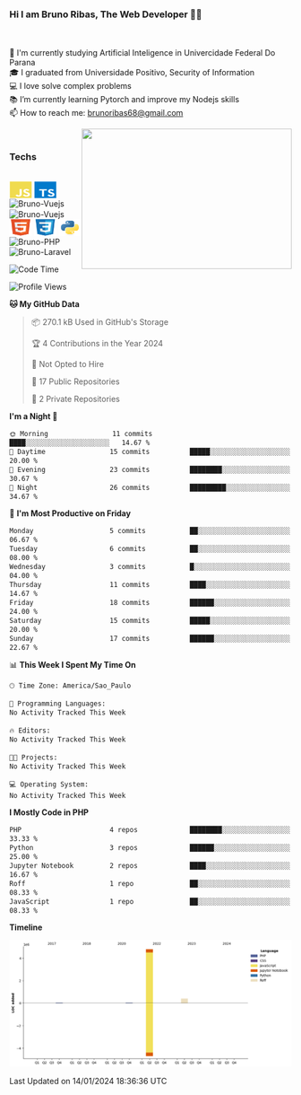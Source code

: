 <div style="display: inline_block">

<p >
   
  ### Hi I am Bruno Ribas, The Web Developer 🦸‍♂️ 
  <br>
  <br>
  🔬 I'm currently studying Artificial Inteligence in Univercidade Federal Do Parana
  <br>
  🎓 I graduated from Universidade Positivo, Security of Information
  <br>
  💻 I love solve complex problems
  <br>
  📚 I’m currently learning Pytorch and improve my Nodejs skills
  <br>
  📫 How to reach me: <a href="mailto: brunoribas68@gmail.com">brunoribas68@gmail.com</a>
</p>
  <img align="right" height="250" width="375" alt="" src="https://raw.githubusercontent.com/iampavangandhi/iampavangandhi/master/gifs/coder.gif" />
</div>
<br>

### Techs
<div style="display: inline_block"><br>
  <img align="center" alt="Bruno-Js" height="30" width="40" src="https://raw.githubusercontent.com/devicons/devicon/master/icons/javascript/javascript-plain.svg">
  <img align="center" alt="Bruno-Ts" height="30" width="40" src="https://raw.githubusercontent.com/devicons/devicon/master/icons/typescript/typescript-plain.svg">
  <img align="center" alt="Bruno-Vuejs" height="30" width="40" src="https://cdn.jsdelivr.net/gh/devicons/devicon/icons/vuejs/vuejs-original-wordmark.svg" />
  <img align="center" alt="Bruno-Vuejs" height="30" width="40" src="https://cdn.jsdelivr.net/gh/devicons/devicon/icons/nodejs/nodejs-original.svg" />
  <img align="center" alt="Bruno-HTML" height="30" width="40" src="https://raw.githubusercontent.com/devicons/devicon/master/icons/html5/html5-original.svg">
  <img align="center" alt="Bruno-CSS" height="30" width="40" src="https://raw.githubusercontent.com/devicons/devicon/master/icons/css3/css3-original.svg">
  <img align="center" alt="Bruno-Python" height="30" width="40" src="https://raw.githubusercontent.com/devicons/devicon/master/icons/python/python-original.svg">
  <img align="center" alt="Bruno-PHP" height="30" width="40" src="https://cdn.jsdelivr.net/gh/devicons/devicon/icons/php/php-original.svg" />
  <img align="center" alt="Bruno-Laravel" height="30" width="40" src="https://cdn.jsdelivr.net/gh/devicons/devicon/icons/laravel/laravel-plain-wordmark.svg" />
          
          
</div>

<!--START_SECTION:waka-->
![Code Time](http://img.shields.io/badge/Code%20Time-1%20min-blue)

![Profile Views](http://img.shields.io/badge/Profile%20Views-2-blue)

**🐱 My GitHub Data** 

> 📦 270.1 kB Used in GitHub's Storage 
 > 
> 🏆 4 Contributions in the Year 2024
 > 
> 🚫 Not Opted to Hire
 > 
> 📜 17 Public Repositories 
 > 
> 🔑 2 Private Repositories 
 > 
**I'm a Night 🦉** 

```text
🌞 Morning                11 commits          ████░░░░░░░░░░░░░░░░░░░░░   14.67 % 
🌆 Daytime                15 commits          █████░░░░░░░░░░░░░░░░░░░░   20.00 % 
🌃 Evening                23 commits          ████████░░░░░░░░░░░░░░░░░   30.67 % 
🌙 Night                  26 commits          █████████░░░░░░░░░░░░░░░░   34.67 % 
```
📅 **I'm Most Productive on Friday** 

```text
Monday                   5 commits           ██░░░░░░░░░░░░░░░░░░░░░░░   06.67 % 
Tuesday                  6 commits           ██░░░░░░░░░░░░░░░░░░░░░░░   08.00 % 
Wednesday                3 commits           █░░░░░░░░░░░░░░░░░░░░░░░░   04.00 % 
Thursday                 11 commits          ████░░░░░░░░░░░░░░░░░░░░░   14.67 % 
Friday                   18 commits          ██████░░░░░░░░░░░░░░░░░░░   24.00 % 
Saturday                 15 commits          █████░░░░░░░░░░░░░░░░░░░░   20.00 % 
Sunday                   17 commits          ██████░░░░░░░░░░░░░░░░░░░   22.67 % 
```


📊 **This Week I Spent My Time On** 

```text
🕑︎ Time Zone: America/Sao_Paulo

💬 Programming Languages: 
No Activity Tracked This Week

🔥 Editors: 
No Activity Tracked This Week

🐱‍💻 Projects: 
No Activity Tracked This Week

💻 Operating System: 
No Activity Tracked This Week
```

**I Mostly Code in PHP** 

```text
PHP                      4 repos             ████████░░░░░░░░░░░░░░░░░   33.33 % 
Python                   3 repos             ██████░░░░░░░░░░░░░░░░░░░   25.00 % 
Jupyter Notebook         2 repos             ████░░░░░░░░░░░░░░░░░░░░░   16.67 % 
Roff                     1 repo              ██░░░░░░░░░░░░░░░░░░░░░░░   08.33 % 
JavaScript               1 repo              ██░░░░░░░░░░░░░░░░░░░░░░░   08.33 % 
```



**Timeline**

![Lines of Code chart](https://raw.githubusercontent.com/brunoribas68/brunoribas68/main/assets/bar_graph.png)


 Last Updated on 14/01/2024 18:36:36 UTC
<!--END_SECTION:waka-->
